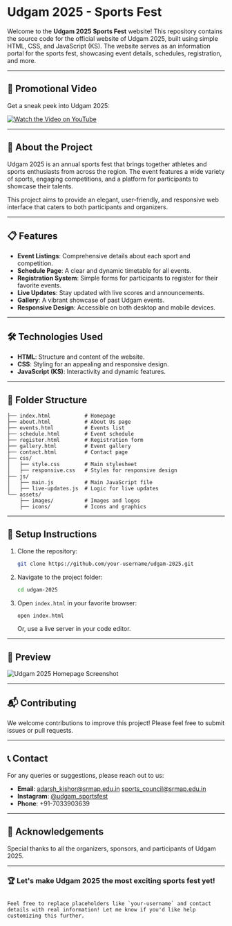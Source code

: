 
# Udgam 2025 - Sports Fest

Welcome to the **Udgam 2025 Sports Fest** website! This repository contains the source code for the official website of Udgam 2025, built using simple HTML, CSS, and JavaScript (KS). The website serves as an information portal for the sports fest, showcasing event details, schedules, registration, and more.

---

## 🎥 Promotional Video

Get a sneak peek into Udgam 2025:

[![Watch the Video on YouTube](/img/about/1.jpg)](https://youtu.be/0m5QmfkGWw0)


---
## 🚀 About the Project

Udgam 2025 is an annual sports fest that brings together athletes and sports enthusiasts from across the region. The event features a wide variety of sports, engaging competitions, and a platform for participants to showcase their talents.

This project aims to provide an elegant, user-friendly, and responsive web interface that caters to both participants and organizers.

---

## 📋 Features

- **Event Listings**: Comprehensive details about each sport and competition.
- **Schedule Page**: A clear and dynamic timetable for all events.
- **Registration System**: Simple forms for participants to register for their favorite events.
- **Live Updates**: Stay updated with live scores and announcements.
- **Gallery**: A vibrant showcase of past Udgam events.
- **Responsive Design**: Accessible on both desktop and mobile devices.

---

## 🛠️ Technologies Used

- **HTML**: Structure and content of the website.
- **CSS**: Styling for an appealing and responsive design.
- **JavaScript (KS)**: Interactivity and dynamic features.

---

## 📂 Folder Structure

```plaintext
├── index.html           # Homepage
├── about.html           # About Us page
├── events.html          # Events list
├── schedule.html        # Event schedule
├── register.html        # Registration form
├── gallery.html         # Event gallery
├── contact.html         # Contact page
├── css/
│   ├── style.css        # Main stylesheet
│   ├── responsive.css   # Styles for responsive design
├── js/
│   ├── main.js          # Main JavaScript file
│   ├── live-updates.js  # Logic for live updates
└── assets/
    ├── images/          # Images and logos
    ├── icons/           # Icons and graphics
```

---

## 🔧 Setup Instructions

1. Clone the repository:
   ```bash
   git clone https://github.com/your-username/udgam-2025.git
   ```

2. Navigate to the project folder:
   ```bash
   cd udgam-2025
   ```

3. Open `index.html` in your favorite browser:
   ```bash
   open index.html
   ```
   Or, use a live server in your code editor.

---

## 📸 Preview

![Udgam 2025 Homepage Screenshot](assets/images/homepage-screenshot.png)

---

## 📬 Contributing

We welcome contributions to improve this project! Please feel free to submit issues or pull requests.

---

## 📞 Contact

For any queries or suggestions, please reach out to us:

- **Email**: adarsh_kishor@srmap.edu.in sports_council@srmap.edu.in
- **Instagram**: [@udgam_sportsfest](https://instagram.com/udgam_sportsfest)
- **Phone**: +91-7033903639

---

## 🎉 Acknowledgements

Special thanks to all the organizers, sponsors, and participants of Udgam 2025.

---

### 🏆 Let's make Udgam 2025 the most exciting sports fest yet!
```

Feel free to replace placeholders like `your-username` and contact details with real information! Let me know if you'd like help customizing this further.
